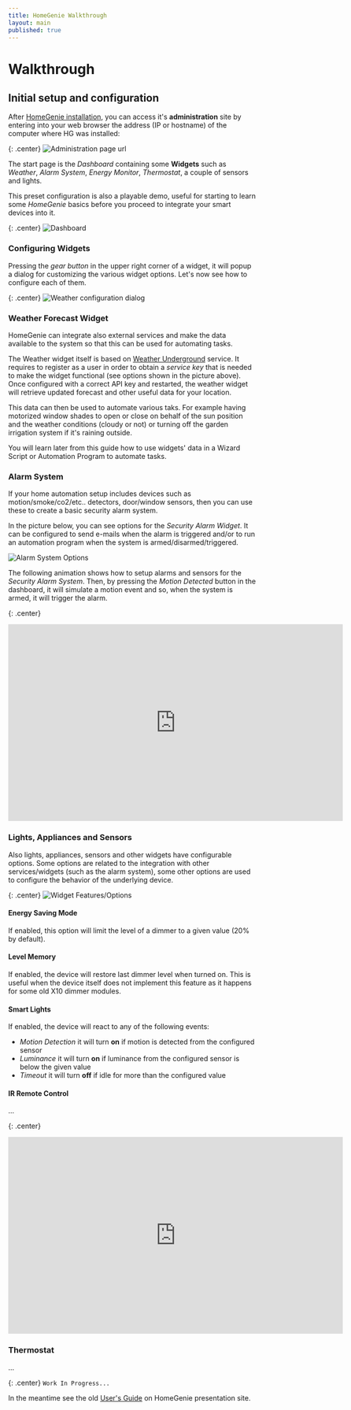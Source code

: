 ```yaml
---
title: HomeGenie Walkthrough
layout: main
published: true
---
```

<script type="text/javascript" src="http://www.youtube.com/player_api"></script>
<script type="text/javascript">
function onYouTubeIframeAPIReady() {
     var videos = document.getElementsByTagName('iframe'), // the iframes elements
         players = [], // an array where we stock each videos youtube instances class
         playingID = null; // stock the current playing video
     for (var i = 0; i < videos.length; i++) // for each iframes
     {
         var currentIframeID = videos[i].id; // we get the iframe ID
         players[currentIframeID] = new YT.Player(currentIframeID); // we stock in the array the instance
         // note, the key of each array element will be the iframe ID
         
         videos[i].onmouseover = function(e) { // assigning a callback for this event
             var currentHoveredElement = e.target;
             if (playingID) // if a video is currently played
             {
                 players[playingID].pauseVideo();
             }
             players[currentHoveredElement.id].playVideo();
             playingID = currentHoveredElement.id;
         };
     }
    
 }
</script>

# Walkthrough

## Initial setup and configuration

After [HomeGenie installation](install.html), you can access it's **administration** site by entering  into your web browser the address (IP or hostname) of the computer where HG was installed:

{: .center}
![Administration page url]({{site.baseurl}}/images/docs/admin_page_url.png)

The start page is the *Dashboard* containing some **Widgets** such as *Weather*, *Alarm System*, *Energy Monitor*, *Thermostat*, a couple of sensors and lights.

This preset configuration is also a playable demo, useful for starting to learn some *HomeGenie* basics before you proceed to integrate your smart devices into it.

{: .center}
![Dashboard]({{site.baseurl}}/images/docs/dashboard_page_01.png)

### Configuring Widgets

Pressing the *gear button* in the upper right corner of a widget, it will popup a dialog for customizing the various widget options.
Let's now see how to configure each of them.

{: .center}
![Weather configuration dialog]({{site.baseurl}}/images/docs/weather_options_01.png)

### Weather Forecast Widget

HomeGenie can integrate also external services and make the data available to the system so that this can be used for automating tasks.

The Weather widget itself is based on [Weather Underground](http://www.wunderground.com) service. 
It requires to register as a user in order to obtain a *service key* that is needed to make the widget
functional (see options shown in the picture above).
Once configured with a correct API key and restarted, the weather widget will retrieve updated forecast and other useful data for your location.

This data can then be used to automate various taks. For example having motorized window shades to open or close on behalf of the sun position and the weather conditions (cloudy or not) or turning off the garden irrigation system if it's raining outside.

You will learn later from this guide how to use widgets' data in a Wizard Script or Automation Program to automate tasks.

### Alarm System

If your home automation setup includes devices such as motion/smoke/co2/etc.. detectors, door/window sensors, then you can use these to create a basic security alarm system.

In the picture below, you can see options for the *Security Alarm Widget*. It can be configured to send e-mails when the alarm is triggered and/or to run an automation program when the system is armed/disarmed/triggered.

![Alarm System Options]({{site.baseurl}}/images/docs/alarm_system_01.png)

The following animation shows how to setup alarms and sensors for the *Security Alarm System*. Then, by pressing the *Motion Detected* button in the dashboard, it will simulate a motion event and so, when the system is armed, it will trigger the alarm.

{: .center}
<iframe id="player_1" width="680" height="400" src="http://www.youtube.com/embed/1Hesj-jEtFs?rel=0&wmode=Opaque&enablejsapi=1;showinfo=0;controls=0" frameborder="0" allowfullscreen></iframe>


### Lights, Appliances and Sensors

Also lights, appliances, sensors and other widgets have configurable options. Some options are related to the integration with other services/widgets (such as the alarm system), some other options are used to configure the behavior of the underlying device.

{: .center}
![Widget Features/Options]({{site.baseurl}}/images/docs/widget_options_01.gif)

#### Energy Saving Mode

If enabled, this option will limit the level of a dimmer to a given value (20% by default).

#### Level Memory

If enabled, the device will restore last dimmer level when turned on. This is useful when the device itself does not implement this feature as it happens for some old X10 dimmer modules.

#### Smart Lights

If enabled, the device will react to any of the following events:

- *Motion Detection*
  <i class="fa fa-long-arrow-right"></i>
  it will turn **on** if motion is detected from the configured sensor
- *Luminance*
  <i class="fa fa-long-arrow-right"></i>
  it will turn **on** if luminance from the configured sensor is below the given value
- *Timeout*
  <i class="fa fa-long-arrow-right"></i>
  it will turn **off** if idle for more than the configured value

#### IR Remote Control

...

{: .center}
<iframe id="player_2" width="680" height="400" src="http://www.youtube.com/embed/b9hTAnzO1Qw?rel=0&wmode=Opaque&enablejsapi=1;showinfo=0;controls=0" frameborder="0" allowfullscreen></iframe>


### Thermostat

...

{: .center}
``` Work In Progress... ```


In the meantime see the old [User's Guide](http://www.homegenie.it/docs/index.php) on HomeGenie presentation site.
